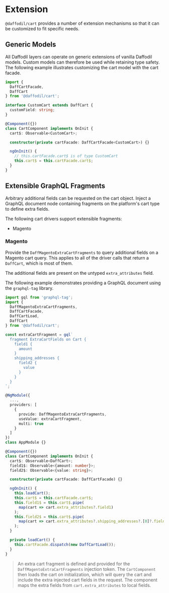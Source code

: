 # Extension

`@daffodil/cart` provides a number of extension mechanisms so that it can be customized to fit specific needs.

## Generic Models

All Daffodil layers can operate on generic extensions of vanilla Daffodil models. Custom models can therefore be used while retaining type safety. The following example illustrates customizing the cart model with the cart facade.

```typescript
import {
  DaffCartFacade,
  DaffCart
} from '@daffodil/cart';

interface CustomCart extends DaffCart {
  customField: string;
}

@Component({})
class CartComponent implements OnInit {
  cart$: Observable<CustomCart>;

  constructor(private cartFacade: DaffCartFacade<CustomCart>) {}

  ngOnInit() {
    // this.cartFacade.cart$ is of type CustomCart
    this.cart$ = this.cartFacade.cart$;
  }
}
```

## Extensible GraphQL Fragments

Arbitrary additional fields can be requested on the cart object. Inject a GraphQL document node containing fragments on the platform's cart type to define extra fields.

The following cart drivers support extensible fragments:
- Magento

### Magento

Provide the `DaffMagentoExtraCartFragments` to query additional fields on a Magento cart query. This applies to all of the driver calls that return a `DaffCart`, which is most of them.

The additional fields are present on the untyped `extra_attributes` field.

The following example demonstrates providing a GraphQL document using the `graphql-tag` library.

```typescript
import gql from 'graphql-tag';
import {
  DaffMagentoExtraCartFragments,
  DaffCartFacade,
  DaffCartLoad,
  DaffCart
} from '@daffodil/cart';

const extraCartFragment = gql`
  fragment ExtraCartFields on Cart {
    field1 {
      amount
    }
    shipping_addresses {
      field2 {
        value
      }
    }
  }
`;

@NgModule({
  ...,
  providers: [
    {
      provide: DaffMagentoExtraCartFragments,
      useValue: extraCartFragment,
      multi: true
    }
  ]
})
class AppModule {}

@Component({})
class CartComponent implements OnInit {
  cart$: Observable<DaffCart>;
  field1$: Observable<{amount: number}>;
  field2$: Observable<{value: string}>;

  constructor(private cartFacade: DaffCartFacade) {}

  ngOnInit() {
    this.loadCart();
    this.cart$ = this.cartFacade.cart$;
    this.field1$ = this.cart$.pipe(
      map(cart => cart.extra_attributes?.field1)
    );
    this.field2$ = this.cart$.pipe(
      map(cart => cart.extra_attributes?.shipping_addresses?.[0]?.field2)
    );
  }

  private loadCart() {
    this.cartFacade.dispatch(new DaffCartLoad());
  }
}
```

> An extra cart fragment is defined and provided for the `DaffMagentoExtraCartFragments` injection token. The `CartComponent` then loads the cart on initialization, which will query the cart and include the extra injected cart fields in the request. The component maps the extra fields from `cart.extra_attributes` to local fields.
